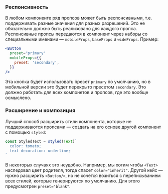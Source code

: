 ### Респонсивность

В любом компоненте ряд пропсов может быть респонсивными, т.е. поддерживать разные значения для разных разрешений. Это не обязательно должно быть реализовано для каждого пропса. Респонсивные пропсы передаются в компонент через наборы со специальными именами — `mobileProps`, `baseProps` и `wideProps`. Пример:

```jsx static
<Button
  preset="primary"
  mobileProps={{
    preset: 'secondary',
  }}
/>
```

Эта кнопка будет использовать пресет `primary` по умолчанию, но в мобильной версии это будет перекрыто пресетом `secondary`. Это должно работать для всех компонетов и пропсов, где это вообще осмыслено.

### Расширение и композиция

Лучший способ расширить стили компонента, которые не поддерживаются пропсами — создать на его основе другой компонент с помощью `styled`:

```js static
const StyledText = styled(Text)`
  color: tomato;
  text-decoration: underline;
`
```

В некоторых случаях это неудобно. Например, мы хотим чтобы `<Text>` наследовал цвет родителя, тогда спасет `color="inherit"`. Другой кейс — нужно расширить `<Button/>`, но не хочется возиться с переписыванием всех стилей, которые генерируются по умолчанию. Для этого предусмотрен `preset="blank"`.
